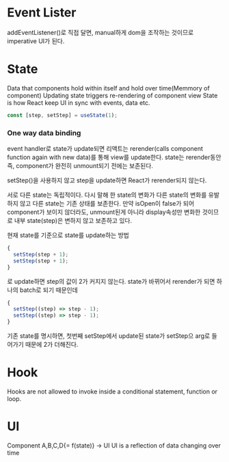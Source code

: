 # Event Lister

addEventListener()로 직접 달면, manual하게 dom을 조작하는 것이므로 imperative UI가 된다.

# State

Data that components hold within itself and hold over time(Memmory of component)
Updating state triggers re-rendering of component view
State is how React keep UI in sync with events, data etc.

```js
const [step, setStep] = useState(1);
```

### One way data binding

event handler로 state가 update되면 리액트는 rerender(calls component function again with new data)를 통해 view를 update한다. state는 rerender동안 즉, component가 완전히 unmount되기 전에는 보존된다.

setStep()을 사용하지 않고 step을 update하면 React가 rerender되지 않는다.

서로 다른 state는 독립적이다. 다시 말해 한 state의 변화가 다른 state의 변화를 유발하지 않고 다른 state는 기존 상태를 보존한다. 만약 isOpen이 false가 되어 component가 보이지 않더라도, unmount된게 아니라 display속성만 변화한 것이므로 내부 state(step)은 변하지 않고 보존하고 있다.

현재 state를 기준으로 state를 update하는 방법

```js
{
  setStep(step + 1);
  setStep(step + 1);
}
```

로 update하면 step의 값이 2가 커지지 않는다. state가 바뀌어서 rerender가 되면 하나의 batch로 되기 때문인데

```js
{
  setStep((step) => step - 1);
  setStep((step) => step - 1);
}
```

기존 state를 명시하면, 첫번째 setStep에서 update된 state가 setStep으 arg로 들어가기 때문에 2가 더해진다.

# Hook

Hooks are not allowed to invoke inside a conditional statement, function or loop.

# UI

Component A,B,C,D{= f(state)} → UI
UI is a reflection of data changing over time

